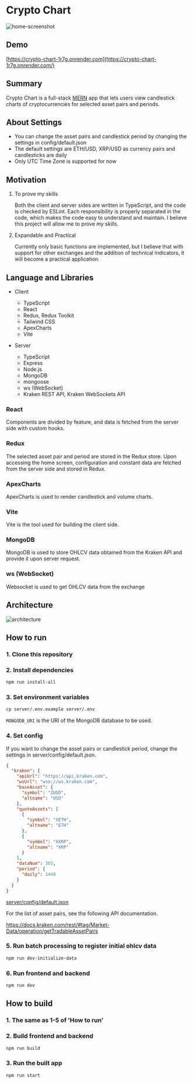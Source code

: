 # Crypto Chart
![home-screenshot](https://github.com/masakifukunishi/crypto-chart/assets/42294938/90eeb254-a569-48fc-ab90-15a5ee57791f)

## Demo
[https://crypto-chart-1r7g.onrender.com](https://crypto-chart-1r7g.onrender.com/)

## Summary
Crypto Chart is a full-stack [MERN](https://www.geeksforgeeks.org/mern-stack/) app that lets users view candlestick charts of cryptocurrencies for selected asset pairs and periods.

## About Settings
- You can change the asset pairs and candlestick period by changing the settings in config/default.json
- The default settings are ETH/USD, XRP/USD as currency pairs and candlesticks are daily
- Only UTC Time Zone is supported for now

## Motivation
1. To prove my skills

      Both the client and server sides are written in TypeScript, and the code is checked by ESLint. Each responsibility is properly separated in the code, which makes the code easy to understand and maintain. I believe this project will allow me to prove my skills.

2. Expandable and Practical

      Currently only basic functions are implemented, but I believe that with support for other exchanges and the addition of technical indicators, it will become a practical application.

## Language and Libraries

- Client
    - TypeScript
    - React
    - Redux, Redux Toolkit
    - Tailwind CSS
    - ApexCharts
    - Vite

- Server
    - TypeScript
    - Express
    - Node.js
    - MongoDB
    - mongoose
    - ws (WebSocket)
    - Kraken REST API, Kraken WebSockets API

### React
Components are divided by feature, and data is fetched from the server side with custom hooks.

### Redux
The selected asset pair and period are stored in the Redux store. Upon accessing the home screen, configuration and constant data are fetched from the server side and stored in Redux.

### ApexCharts
ApexCharts is used to render candlestick and volume charts.

### Vite
Vite is the tool used for building the client side.

### MongoDB
MongoDB is used to store OHLCV data obtained from the Kraken API and provide it upon server request.

### ws (WebSocket)
Websocket is used to get OHLCV data from the exchange

## Architecture
![architecture](https://github.com/masakifukunishi/crypto-chart/assets/42294938/dd8d3c97-c1e0-4d06-b038-c6a14fffe872)

## How to run
### 1. Clone this repository
   
### 2. Install dependencies
```bash
npm run install-all
```

### 3. Set environment variables
```bash
cp server/.env.example server/.env
```
`MONGODB_URI` is the URI of the MongoDB database to be used.

### 4. Set config
If you want to change the asset pairs or candlestick period, change the settings in server/config/default.json.

```json
{
  "kraken": {
    "apiUrl": "https://api.kraken.com",
    "wsUrl": "wss://ws.kraken.com",
    "baseAsset": {
      "symbol": "ZUSD",
      "altname": "USD"
    },
    "quoteAssets": [
      {
        "symbol": "XETH",
        "altname": "ETH"
      },
      {
        "symbol": "XXRP",
        "altname": "XRP"
      }
    ],
    "dataNum": 365,
    "period": {
      "daily": 1440
    }
  }
}
```
[server/config/default.json](server/config/default.json)

For the list of asset pairs, see the following API documentation.

https://docs.kraken.com/rest/#tag/Market-Data/operation/getTradableAssetPairs

### 5. Run batch processing to register initial ohlcv data
```bash
npm run dev-initialize-data
```

### 6. Run frontend and backend
```bash
npm run dev
```

## How to build
### 1. The same as 1-5 of 'How to run'

### 2. Build frontend and backend
```bash
npm run build
```

### 3. Run the built app
```bash
npm run start
```
